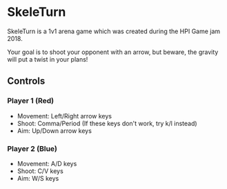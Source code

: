 # SkeleTurn
SkeleTurn is a 1v1 arena game which was created during the HPI Game jam 2018.

Your goal is to shoot your opponent with an arrow, but beware, the gravity will put a twist in your plans!

## Controls
### Player 1 (Red)
* Movement: Left/Right arrow keys
* Shoot: Comma/Period (If these keys don't work, try k/l instead)
* Aim: Up/Down arrow keys

### Player 2 (Blue)
* Movement: A/D keys
* Shoot: C/V keys
* Aim: W/S keys
